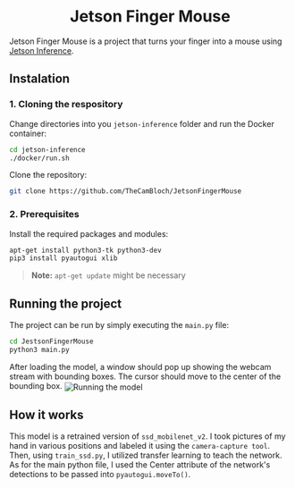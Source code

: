 # <h1 align="center">Jetson Finger Mouse</h1>
Jetson Finger Mouse is a project that turns your finger into a mouse using [Jetson Inference](https://github.com/dusty-nv/jetson-inference).

## Instalation

### 1. Cloning the respository
Change directories into you `jetson-inference` folder and run the Docker container:
```bash
cd jetson-inference
./docker/run.sh
```
Clone the repository:
```bash
git clone https://github.com/TheCamBloch/JetsonFingerMouse
```

### 2. Prerequisites
Install the required packages and modules:
```bash
apt-get install python3-tk python3-dev
pip3 install pyautogui xlib
```
>**Note:** `apt-get update` might be necessary

## Running the project
The project can be run by simply executing the `main.py` file:
```bash
cd JestsonFingerMouse
python3 main.py
```

After loading the model, a window should pop up showing the webcam stream with bounding boxes. The cursor should move to the center of the bounding box.
<img src="https://lh3.googleusercontent.com/pw/AIL4fc-LWDWeD4-Q9lskQttd-U6RKPfndc9yJ5jEdtTdrtAtuSBJ5-fIBjuscIxc6L6xHbS4CPL914uYweecFvCJ1b_785LUXDdry_9pkyR1fqGJHlOL9Q=w2400" alt="Running the model" align="center"/>

## How it works
This model is a retrained version of `ssd_mobilenet_v2`. I took pictures of my hand in various positions and labeled it using the `camera-capture tool`. Then, using `train_ssd.py`, I utilized transfer learning to teach the network. As for the main python file, I used the Center attribute of the network's detections to be passed into `pyautogui.moveTo()`.